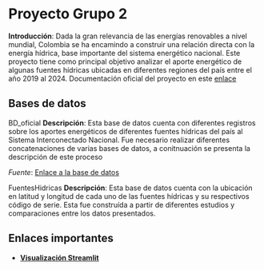 # Proyecto Grupo 2
**Introducción**: Dada la gran relevancia de las energías renovables a nivel mundial, Colombia se ha encamindo a construir una relación directa con la energía hídrica, base importante del sistema energético nacional. Este proyecto tiene como principal objetivo analizar el aporte energético de algunas fuentes hídricas ubicadas en diferentes regiones del país entre el año 2019 al 2024. Documentación oficial del proyecto en este [enlace](https://docs.google.com/document/d/1n6q818P3u3SP_zAPgCsf90acUZrU_f-vM8FBaTLnppo/edit?usp=sharing)

## Bases de datos
BD_oficial
**Descripción**: Esta base de datos cuenta con diferentes registros sobre los aportes energéticos de diferentes fuentes hídricas del país al Sistema Interconectado Nacional. Fue necesario realizar diferentes concatenaciones de varias bases de datos, a conitnuación se presenta la descripción de este proceso

_Fuente_: [Enlace a la base de datos](https://www.datos.gov.co/dataset/Aportes-Hidr-ulicos-Energ-a/wa2n-56u4/about_data)

FuentesHidricas
**Descripción**: Esta base de datos cuenta con la ubicación en latitud y longitud de cada uno de las fuentes hídricas y su respectivos código de serie. Esta fue construída a partir de diferentes estudios y comparaciones entre los datos presentados.

## Enlaces importantes
- [**Visualización Streamlit**](https://basepy-3riwstbgnthr7eknrgrefv.streamlit.app/)
